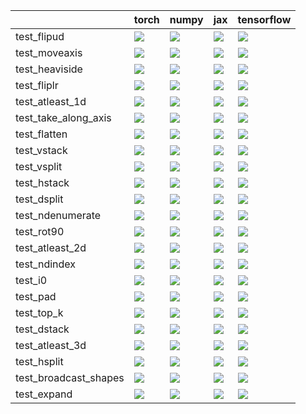 |                       | torch                                                                                                                                                                                  | numpy                                                                                                                                                                                  | jax                                                                                                                                                                                    | tensorflow                                                                                                                                                                             |
|:----------------------|:---------------------------------------------------------------------------------------------------------------------------------------------------------------------------------------|:---------------------------------------------------------------------------------------------------------------------------------------------------------------------------------------|:---------------------------------------------------------------------------------------------------------------------------------------------------------------------------------------|:---------------------------------------------------------------------------------------------------------------------------------------------------------------------------------------|
| test_flipud           | <a href="https://github.com/unifyai/ivy/actions/runs/4464432725/jobs/7840571165" rel="noopener noreferrer" target="_blank"><img src=https://img.shields.io/badge/-failure-red></a>     | <a href="https://github.com/unifyai/ivy/actions/runs/4464432725/jobs/7840571165" rel="noopener noreferrer" target="_blank"><img src=https://img.shields.io/badge/-failure-red></a>     | <a href="https://github.com/unifyai/ivy/actions/runs/4464432725/jobs/7840571165" rel="noopener noreferrer" target="_blank"><img src=https://img.shields.io/badge/-failure-red></a>     | <a href="https://github.com/unifyai/ivy/actions/runs/4464432725/jobs/7840571165" rel="noopener noreferrer" target="_blank"><img src=https://img.shields.io/badge/-failure-red></a>     |
| test_moveaxis         | <a href="https://github.com/unifyai/ivy/actions/runs/4464432725/jobs/7840571165" rel="noopener noreferrer" target="_blank"><img src=https://img.shields.io/badge/-failure-red></a>     | <a href="https://github.com/unifyai/ivy/actions/runs/4464432725/jobs/7840571165" rel="noopener noreferrer" target="_blank"><img src=https://img.shields.io/badge/-failure-red></a>     | <a href="https://github.com/unifyai/ivy/actions/runs/4464432725/jobs/7840571165" rel="noopener noreferrer" target="_blank"><img src=https://img.shields.io/badge/-failure-red></a>     | <a href="https://github.com/unifyai/ivy/actions/runs/4464432725/jobs/7840571165" rel="noopener noreferrer" target="_blank"><img src=https://img.shields.io/badge/-failure-red></a>     |
| test_heaviside        | <a href="https://github.com/unifyai/ivy/actions/runs/4464432725/jobs/7840571165" rel="noopener noreferrer" target="_blank"><img src=https://img.shields.io/badge/-failure-red></a>     | <a href="https://github.com/unifyai/ivy/actions/runs/4464432725/jobs/7840571165" rel="noopener noreferrer" target="_blank"><img src=https://img.shields.io/badge/-failure-red></a>     | <a href="https://github.com/unifyai/ivy/actions/runs/4464432725/jobs/7840571165" rel="noopener noreferrer" target="_blank"><img src=https://img.shields.io/badge/-failure-red></a>     | <a href="https://github.com/unifyai/ivy/actions/runs/4464432725/jobs/7840571165" rel="noopener noreferrer" target="_blank"><img src=https://img.shields.io/badge/-failure-red></a>     |
| test_fliplr           | <a href="https://github.com/unifyai/ivy/actions/runs/4464432725/jobs/7840571165" rel="noopener noreferrer" target="_blank"><img src=https://img.shields.io/badge/-success-success></a> | <a href="https://github.com/unifyai/ivy/actions/runs/4464432725/jobs/7840571165" rel="noopener noreferrer" target="_blank"><img src=https://img.shields.io/badge/-success-success></a> | <a href="https://github.com/unifyai/ivy/actions/runs/4464432725/jobs/7840571165" rel="noopener noreferrer" target="_blank"><img src=https://img.shields.io/badge/-success-success></a> | <a href="https://github.com/unifyai/ivy/actions/runs/4464432725/jobs/7840571165" rel="noopener noreferrer" target="_blank"><img src=https://img.shields.io/badge/-failure-red></a>     |
| test_atleast_1d       | <a href="https://github.com/unifyai/ivy/actions/runs/4464432725/jobs/7840571165" rel="noopener noreferrer" target="_blank"><img src=https://img.shields.io/badge/-failure-red></a>     | <a href="https://github.com/unifyai/ivy/actions/runs/4464432725/jobs/7840571165" rel="noopener noreferrer" target="_blank"><img src=https://img.shields.io/badge/-failure-red></a>     | <a href="https://github.com/unifyai/ivy/actions/runs/4464432725/jobs/7840571165" rel="noopener noreferrer" target="_blank"><img src=https://img.shields.io/badge/-failure-red></a>     | <a href="https://github.com/unifyai/ivy/actions/runs/4464432725/jobs/7840571165" rel="noopener noreferrer" target="_blank"><img src=https://img.shields.io/badge/-failure-red></a>     |
| test_take_along_axis  | <a href="https://github.com/unifyai/ivy/actions/runs/4464736813/jobs/7841156039" rel="noopener noreferrer" target="_blank"><img src=https://img.shields.io/badge/-failure-red></a>     | <a href="https://github.com/unifyai/ivy/actions/runs/4464736813/jobs/7841156039" rel="noopener noreferrer" target="_blank"><img src=https://img.shields.io/badge/-failure-red></a>     | <a href="https://github.com/unifyai/ivy/actions/runs/4464736813/jobs/7841156039" rel="noopener noreferrer" target="_blank"><img src=https://img.shields.io/badge/-success-success></a> | <a href="https://github.com/unifyai/ivy/actions/runs/4464736813/jobs/7841156039" rel="noopener noreferrer" target="_blank"><img src=https://img.shields.io/badge/-failure-red></a>     |
| test_flatten          | <a href="https://github.com/unifyai/ivy/actions/runs/4464432725/jobs/7840571165" rel="noopener noreferrer" target="_blank"><img src=https://img.shields.io/badge/-failure-red></a>     | <a href="https://github.com/unifyai/ivy/actions/runs/4464432725/jobs/7840571165" rel="noopener noreferrer" target="_blank"><img src=https://img.shields.io/badge/-success-success></a> | <a href="https://github.com/unifyai/ivy/actions/runs/4464432725/jobs/7840571165" rel="noopener noreferrer" target="_blank"><img src=https://img.shields.io/badge/-failure-red></a>     | <a href="https://github.com/unifyai/ivy/actions/runs/4464432725/jobs/7840571165" rel="noopener noreferrer" target="_blank"><img src=https://img.shields.io/badge/-success-success></a> |
| test_vstack           | <a href="https://github.com/unifyai/ivy/actions/runs/4464736813/jobs/7841156039" rel="noopener noreferrer" target="_blank"><img src=https://img.shields.io/badge/-failure-red></a>     | <a href="https://github.com/unifyai/ivy/actions/runs/4464736813/jobs/7841156039" rel="noopener noreferrer" target="_blank"><img src=https://img.shields.io/badge/-failure-red></a>     | <a href="https://github.com/unifyai/ivy/actions/runs/4464736813/jobs/7841156039" rel="noopener noreferrer" target="_blank"><img src=https://img.shields.io/badge/-failure-red></a>     | <a href="https://github.com/unifyai/ivy/actions/runs/4464736813/jobs/7841156039" rel="noopener noreferrer" target="_blank"><img src=https://img.shields.io/badge/-failure-red></a>     |
| test_vsplit           | <a href="https://github.com/unifyai/ivy/actions/runs/4464736813/jobs/7841156039" rel="noopener noreferrer" target="_blank"><img src=https://img.shields.io/badge/-failure-red></a>     | <a href="https://github.com/unifyai/ivy/actions/runs/4464736813/jobs/7841156039" rel="noopener noreferrer" target="_blank"><img src=https://img.shields.io/badge/-failure-red></a>     | <a href="https://github.com/unifyai/ivy/actions/runs/4464736813/jobs/7841156039" rel="noopener noreferrer" target="_blank"><img src=https://img.shields.io/badge/-failure-red></a>     | <a href="https://github.com/unifyai/ivy/actions/runs/4464736813/jobs/7841156039" rel="noopener noreferrer" target="_blank"><img src=https://img.shields.io/badge/-failure-red></a>     |
| test_hstack           | <a href="https://github.com/unifyai/ivy/actions/runs/4464432725/jobs/7840571165" rel="noopener noreferrer" target="_blank"><img src=https://img.shields.io/badge/-failure-red></a>     | <a href="https://github.com/unifyai/ivy/actions/runs/4464432725/jobs/7840571165" rel="noopener noreferrer" target="_blank"><img src=https://img.shields.io/badge/-failure-red></a>     | <a href="https://github.com/unifyai/ivy/actions/runs/4464432725/jobs/7840571165" rel="noopener noreferrer" target="_blank"><img src=https://img.shields.io/badge/-failure-red></a>     | <a href="https://github.com/unifyai/ivy/actions/runs/4464432725/jobs/7840571165" rel="noopener noreferrer" target="_blank"><img src=https://img.shields.io/badge/-failure-red></a>     |
| test_dsplit           | <a href="https://github.com/unifyai/ivy/actions/runs/4464432725/jobs/7840571165" rel="noopener noreferrer" target="_blank"><img src=https://img.shields.io/badge/-failure-red></a>     | <a href="https://github.com/unifyai/ivy/actions/runs/4464432725/jobs/7840571165" rel="noopener noreferrer" target="_blank"><img src=https://img.shields.io/badge/-failure-red></a>     | <a href="https://github.com/unifyai/ivy/actions/runs/4464432725/jobs/7840571165" rel="noopener noreferrer" target="_blank"><img src=https://img.shields.io/badge/-failure-red></a>     | <a href="https://github.com/unifyai/ivy/actions/runs/4464432725/jobs/7840571165" rel="noopener noreferrer" target="_blank"><img src=https://img.shields.io/badge/-failure-red></a>     |
| test_ndenumerate      | <a href="https://github.com/unifyai/ivy/actions/runs/4464736813/jobs/7841156039" rel="noopener noreferrer" target="_blank"><img src=https://img.shields.io/badge/-success-success></a> | <a href="https://github.com/unifyai/ivy/actions/runs/4453257517/jobs/7821637060" rel="noopener noreferrer" target="_blank"><img src=https://img.shields.io/badge/-success-success></a> | <a href="https://github.com/unifyai/ivy/actions/runs/4453257517/jobs/7821637060" rel="noopener noreferrer" target="_blank"><img src=https://img.shields.io/badge/-success-success></a> | <a href="https://github.com/unifyai/ivy/actions/runs/4464736813/jobs/7841156039" rel="noopener noreferrer" target="_blank"><img src=https://img.shields.io/badge/-success-success></a> |
| test_rot90            | <a href="https://github.com/unifyai/ivy/actions/runs/4464736813/jobs/7841156039" rel="noopener noreferrer" target="_blank"><img src=https://img.shields.io/badge/-failure-red></a>     | <a href="https://github.com/unifyai/ivy/actions/runs/4464736813/jobs/7841156039" rel="noopener noreferrer" target="_blank"><img src=https://img.shields.io/badge/-failure-red></a>     | <a href="https://github.com/unifyai/ivy/actions/runs/4464736813/jobs/7841156039" rel="noopener noreferrer" target="_blank"><img src=https://img.shields.io/badge/-failure-red></a>     | <a href="https://github.com/unifyai/ivy/actions/runs/4464736813/jobs/7841156039" rel="noopener noreferrer" target="_blank"><img src=https://img.shields.io/badge/-failure-red></a>     |
| test_atleast_2d       | <a href="https://github.com/unifyai/ivy/actions/runs/4464432725/jobs/7840571165" rel="noopener noreferrer" target="_blank"><img src=https://img.shields.io/badge/-failure-red></a>     | <a href="https://github.com/unifyai/ivy/actions/runs/4464432725/jobs/7840571165" rel="noopener noreferrer" target="_blank"><img src=https://img.shields.io/badge/-failure-red></a>     | <a href="https://github.com/unifyai/ivy/actions/runs/4464432725/jobs/7840571165" rel="noopener noreferrer" target="_blank"><img src=https://img.shields.io/badge/-failure-red></a>     | <a href="https://github.com/unifyai/ivy/actions/runs/4464432725/jobs/7840571165" rel="noopener noreferrer" target="_blank"><img src=https://img.shields.io/badge/-failure-red></a>     |
| test_ndindex          | <a href="https://github.com/unifyai/ivy/actions/runs/4464736813/jobs/7841156039" rel="noopener noreferrer" target="_blank"><img src=https://img.shields.io/badge/-success-success></a> | <a href="https://github.com/unifyai/ivy/actions/runs/4464736813/jobs/7841156039" rel="noopener noreferrer" target="_blank"><img src=https://img.shields.io/badge/-success-success></a> | <a href="https://github.com/unifyai/ivy/actions/runs/4464736813/jobs/7841156039" rel="noopener noreferrer" target="_blank"><img src=https://img.shields.io/badge/-success-success></a> | <a href="https://github.com/unifyai/ivy/actions/runs/4464736813/jobs/7841156039" rel="noopener noreferrer" target="_blank"><img src=https://img.shields.io/badge/-success-success></a> |
| test_i0               | <a href="https://github.com/unifyai/ivy/actions/runs/4464432725/jobs/7840571165" rel="noopener noreferrer" target="_blank"><img src=https://img.shields.io/badge/-failure-red></a>     | <a href="https://github.com/unifyai/ivy/actions/runs/4464432725/jobs/7840571165" rel="noopener noreferrer" target="_blank"><img src=https://img.shields.io/badge/-failure-red></a>     | <a href="https://github.com/unifyai/ivy/actions/runs/4464432725/jobs/7840571165" rel="noopener noreferrer" target="_blank"><img src=https://img.shields.io/badge/-failure-red></a>     | <a href="https://github.com/unifyai/ivy/actions/runs/4464432725/jobs/7840571165" rel="noopener noreferrer" target="_blank"><img src=https://img.shields.io/badge/-failure-red></a>     |
| test_pad              | <a href="https://github.com/unifyai/ivy/actions/runs/4464736813/jobs/7841156039" rel="noopener noreferrer" target="_blank"><img src=https://img.shields.io/badge/-failure-red></a>     | <a href="https://github.com/unifyai/ivy/actions/runs/4464736813/jobs/7841156039" rel="noopener noreferrer" target="_blank"><img src=https://img.shields.io/badge/-failure-red></a>     | <a href="https://github.com/unifyai/ivy/actions/runs/4464736813/jobs/7841156039" rel="noopener noreferrer" target="_blank"><img src=https://img.shields.io/badge/-failure-red></a>     | <a href="https://github.com/unifyai/ivy/actions/runs/4464736813/jobs/7841156039" rel="noopener noreferrer" target="_blank"><img src=https://img.shields.io/badge/-failure-red></a>     |
| test_top_k            | <a href="https://github.com/unifyai/ivy/actions/runs/4464736813/jobs/7841156039" rel="noopener noreferrer" target="_blank"><img src=https://img.shields.io/badge/-failure-red></a>     | <a href="https://github.com/unifyai/ivy/actions/runs/4464736813/jobs/7841156039" rel="noopener noreferrer" target="_blank"><img src=https://img.shields.io/badge/-failure-red></a>     | <a href="https://github.com/unifyai/ivy/actions/runs/4464736813/jobs/7841156039" rel="noopener noreferrer" target="_blank"><img src=https://img.shields.io/badge/-failure-red></a>     | <a href="https://github.com/unifyai/ivy/actions/runs/4464736813/jobs/7841156039" rel="noopener noreferrer" target="_blank"><img src=https://img.shields.io/badge/-failure-red></a>     |
| test_dstack           | <a href="https://github.com/unifyai/ivy/actions/runs/4464432725/jobs/7840571165" rel="noopener noreferrer" target="_blank"><img src=https://img.shields.io/badge/-failure-red></a>     | <a href="https://github.com/unifyai/ivy/actions/runs/4464432725/jobs/7840571165" rel="noopener noreferrer" target="_blank"><img src=https://img.shields.io/badge/-failure-red></a>     | <a href="https://github.com/unifyai/ivy/actions/runs/4464432725/jobs/7840571165" rel="noopener noreferrer" target="_blank"><img src=https://img.shields.io/badge/-success-success></a> | <a href="https://github.com/unifyai/ivy/actions/runs/4464432725/jobs/7840571165" rel="noopener noreferrer" target="_blank"><img src=https://img.shields.io/badge/-failure-red></a>     |
| test_atleast_3d       | <a href="https://github.com/unifyai/ivy/actions/runs/4464432725/jobs/7840571165" rel="noopener noreferrer" target="_blank"><img src=https://img.shields.io/badge/-failure-red></a>     | <a href="https://github.com/unifyai/ivy/actions/runs/4464432725/jobs/7840571165" rel="noopener noreferrer" target="_blank"><img src=https://img.shields.io/badge/-failure-red></a>     | <a href="https://github.com/unifyai/ivy/actions/runs/4464432725/jobs/7840571165" rel="noopener noreferrer" target="_blank"><img src=https://img.shields.io/badge/-failure-red></a>     | <a href="https://github.com/unifyai/ivy/actions/runs/4464432725/jobs/7840571165" rel="noopener noreferrer" target="_blank"><img src=https://img.shields.io/badge/-failure-red></a>     |
| test_hsplit           | <a href="https://github.com/unifyai/ivy/actions/runs/4464432725/jobs/7840571165" rel="noopener noreferrer" target="_blank"><img src=https://img.shields.io/badge/-failure-red></a>     | <a href="https://github.com/unifyai/ivy/actions/runs/4464432725/jobs/7840571165" rel="noopener noreferrer" target="_blank"><img src=https://img.shields.io/badge/-failure-red></a>     | <a href="https://github.com/unifyai/ivy/actions/runs/4464432725/jobs/7840571165" rel="noopener noreferrer" target="_blank"><img src=https://img.shields.io/badge/-failure-red></a>     | <a href="https://github.com/unifyai/ivy/actions/runs/4464432725/jobs/7840571165" rel="noopener noreferrer" target="_blank"><img src=https://img.shields.io/badge/-failure-red></a>     |
| test_broadcast_shapes | <a href="https://github.com/unifyai/ivy/actions/runs/4464432725/jobs/7840571165" rel="noopener noreferrer" target="_blank"><img src=https://img.shields.io/badge/-failure-red></a>     | <a href="https://github.com/unifyai/ivy/actions/runs/4464432725/jobs/7840571165" rel="noopener noreferrer" target="_blank"><img src=https://img.shields.io/badge/-failure-red></a>     | <a href="https://github.com/unifyai/ivy/actions/runs/4464432725/jobs/7840571165" rel="noopener noreferrer" target="_blank"><img src=https://img.shields.io/badge/-failure-red></a>     | <a href="https://github.com/unifyai/ivy/actions/runs/4464432725/jobs/7840571165" rel="noopener noreferrer" target="_blank"><img src=https://img.shields.io/badge/-failure-red></a>     |
| test_expand           | <a href="https://github.com/unifyai/ivy/actions/runs/4464432725/jobs/7840571165" rel="noopener noreferrer" target="_blank"><img src=https://img.shields.io/badge/-success-success></a> | <a href="https://github.com/unifyai/ivy/actions/runs/4464432725/jobs/7840571165" rel="noopener noreferrer" target="_blank"><img src=https://img.shields.io/badge/-success-success></a> | <a href="https://github.com/unifyai/ivy/actions/runs/4464432725/jobs/7840571165" rel="noopener noreferrer" target="_blank"><img src=https://img.shields.io/badge/-failure-red></a>     | <a href="https://github.com/unifyai/ivy/actions/runs/4464432725/jobs/7840571165" rel="noopener noreferrer" target="_blank"><img src=https://img.shields.io/badge/-success-success></a> |